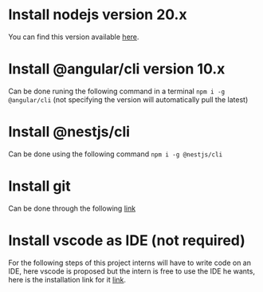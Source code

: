 # Install nodejs version 20.x

You can find this version available [here](https://nodejs.org/en/download/prebuilt-installer).

# Install @angular/cli version 10.x

Can be done runing the following command in a terminal `npm i -g @angular/cli` (not specifying the version will automatically pull the latest)

# Install @nestjs/cli

Can be done using the following command `npm i -g @nestjs/cli`

# Install git

Can be done through the following [link](https://www.git-scm.com/downloads)

# Install vscode as IDE (not required)

For the following steps of this project interns will have to write code on an IDE, here vscode is proposed but the intern is free to use the IDE he wants, here is the installation link for it [link](https://code.visualstudio.com/download).

